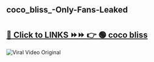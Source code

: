 
 ## coco_bliss_-Only-Fans-Leaked

# <h2><a href="https://clipsfans.com/coco_bliss_&ref=git">🔗 Click to LINKS ⏩⏩ 👉 🟢 coco bliss  </a></h2>

<a href="https://clipsfans.com/coco_bliss_&ref=git" rel="nofollow" data-target="animated-image.originalLink"><img src="https://i.ibb.co.com/xMMVF88/686577567.gif" alt="Viral Video Original" style="max-width: 100%; display: inline-block;" data-target="animated-image.originalImage"></a>
